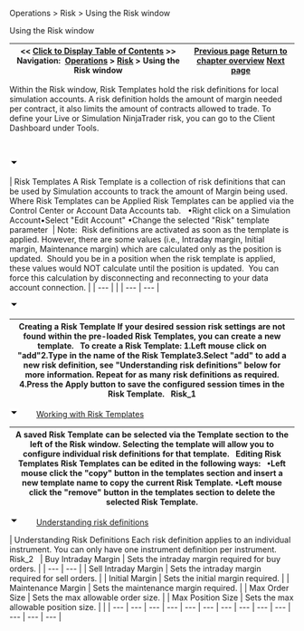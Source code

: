 ﻿


Operations \> Risk \> Using the Risk window






















Using the Risk window







| \<\< [Click to Display Table of Contents](using_the_risk_window.md) \>\> **Navigation:**     [Operations](operations.md) \> [Risk](understanding_risks.md) \> Using the Risk window | [Previous page](understanding_risks.md) [Return to chapter overview](understanding_risks.md) [Next page](simulation.md) |
| --- | --- |














Within the Risk window, Risk Templates hold the risk definitions for local simulation accounts. A risk definition holds the amount of margin needed per contract, it also limits the amount of contracts allowed to trade. To define your Live or Simulation NinjaTrader risk, you can go to the Client Dashboard under Tools.


 


![tog_minus](tog_minus.gif)




| Risk Templates A Risk Template is a collection of risk definitions that can be used by Simulation accounts to track the amount of Margin being used.    Where Risk Templates can be Applied Risk Templates can be applied via the Control Center or Account Data Accounts tab.   •Right click on a Simulation Account•Select "Edit Account" •Change the selected "Risk" template parameter    | Note:  Risk definitions are activated as soon as the template is applied. However, there are some values (i.e., Intraday margin, Initial margin, Maintenance margin) which are calculated only as the position is updated.  Should you be in a position when the risk template is applied, these values would NOT calculate until the position is updated.  You can force this calculation by disconnecting and reconnecting to your data account connection. | | --- | |
| --- | --- |



![tog_minus](tog_minus.gif)




| Creating a Risk Template If your desired session risk settings are not found within the pre\-loaded Risk Templates, you can create a new template.   To create a Risk Template: 1\.Left mouse click on "add"2\.Type in the name of the Risk Template3\.Select "add" to add a new risk definition, see "Understanding risk definitions" below for more information. Repeat for as many risk definitions as required. 4\.Press the Apply button to save the configured session times in the Risk Template.   Risk_1 |
| --- |



![tog_minus](tog_minus.gif)        [Working with Risk Templates](javascript:HMToggle('toggle','WorkingWithTradingHourTemplates','WorkingWithTradingHourTemplates_ICON'))




| A saved Risk Template can be selected via the Template section to the left of the Risk window. Selecting the template will allow you to configure individual risk definitions for that template.    Editing Risk Templates Risk Templates can be edited in the following ways:   •Left mouse click the "copy" button in the templates section and insert a new template name to copy the current Risk Template. •Left mouse click the "remove" button in the templates section to delete the selected Risk Template. |
| --- |



![tog_minus](tog_minus.gif)        [Understanding risk definitions](javascript:HMToggle('toggle','UnderstandingSessionDefinitions','UnderstandingSessionDefinitions_ICON'))




| Understanding Risk Definitions Each risk definition applies to an individual instrument. You can only have one instrument definition per instrument.    Risk_2     | Buy Intraday Margin | Sets the intraday margin required for buy orders. | | --- | --- | | Sell Intraday Margin | Sets the intraday margin required for sell orders. | | Initial Margin | Sets the initial margin required. | | Maintenance Margin | Sets the maintenance margin required. | | Max Order Size | Sets the max allowable order size. | | Max Position Size | Sets the max allowable position size. | |
| --- | --- | --- | --- | --- | --- | --- | --- | --- | --- | --- | --- | --- |










